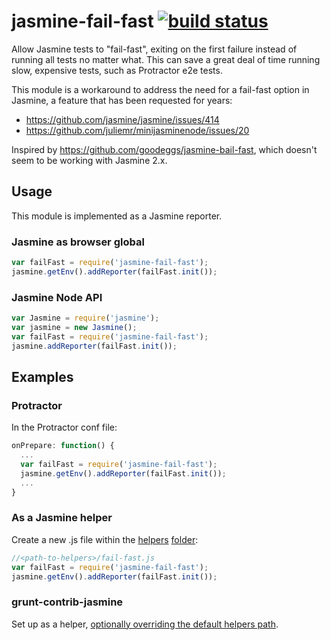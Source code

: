 # jasmine-fail-fast [![build status](https://travis-ci.org/Updater/jasmine-fail-fast.svg?branch=master)](https://travis-ci.org/Updater/jasmine-fail-fast)

Allow Jasmine tests to "fail-fast", exiting on the first failure instead of running all tests no matter what. This can save a great deal of time running slow, expensive tests, such as Protractor e2e tests.

This module is a workaround to address the need for a fail-fast option in Jasmine, a feature that has been requested for years:

* https://github.com/jasmine/jasmine/issues/414
* https://github.com/juliemr/minijasminenode/issues/20

Inspired by https://github.com/goodeggs/jasmine-bail-fast, which doesn't seem to be working with Jasmine 2.x.

## Usage
This module is implemented as a Jasmine reporter.

### Jasmine as browser global
```javascript
var failFast = require('jasmine-fail-fast');
jasmine.getEnv().addReporter(failFast.init());
```

### Jasmine Node API
```javascript
var Jasmine = require('jasmine');
var jasmine = new Jasmine();
var failFast = require('jasmine-fail-fast');
jasmine.addReporter(failFast.init());
```

## Examples

### Protractor
In the Protractor conf file:

```javascript
onPrepare: function() {
  ...
  var failFast = require('jasmine-fail-fast');
  jasmine.getEnv().addReporter(failFast.init());
  ...
}
```

### As a Jasmine helper
Create a new .js file within the [helpers](http://jasmine.github.io/2.3/node.html#section-9) [folder](http://jasmine.github.io/2.3/node.html#section-Load_configuration_from_a_file_or_from_an_object.):

```javascript
//<path-to-helpers>/fail-fast.js
var failFast = require('jasmine-fail-fast');
jasmine.getEnv().addReporter(failFast.init());
```
### grunt-contrib-jasmine
Set up as a helper, [optionally overriding the default helpers path](https://github.com/gruntjs/grunt-contrib-jasmine#optionshelpers).
